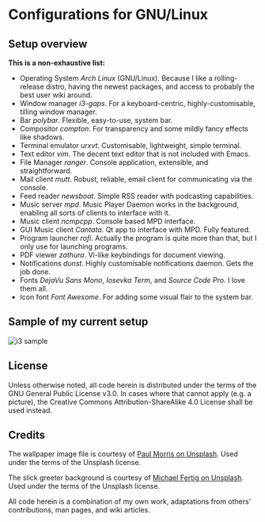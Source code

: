 # Configurations for GNU/Linux

## Setup overview

**This is a non-exhaustive list:**

- Operating System *Arch Linux* (GNU/Linux). Because I like a rolling-release distro, having the newest packages, and access to probably the best user wiki around.
- Window manager *i3-gaps*. For a keyboard-centric, highly-customisable, tilling window manager.
- Bar *polybar*. Flexible, easy-to-use, system bar.
- Compositor *compton*. For transparency and some mildly fancy effects like shadows.
- Terminal emulator *urxvt*. Customisable, lightweight, simple terminal.
- Text editor *vim*. The decent text editor that is not included with Emacs.
- File Manager *ranger*. Console application, extensible, and straightforward.
- Mail client *mutt*. Robust, reliable, email client for communicating via the console.
- Feed reader *newsboat*. Simple RSS reader with podcasting capabilities.
- Music server *mpd*. Music Player Daemon works in the background, enabling all sorts of clients to interface with it.
- Music client *ncmpcpp*. Console based MPD interface.
- GUI Music client *Cantata*. Qt app to interface with MPD. Fully featured.
- Program launcher *rofi*. Actually the program is quite more than that, but I only use for launching programs.
- PDF viewer *zathura*. Vi-like keybindings for document viewing.
- Notifications *dunst*. Highly customisable notifications daemon. Gets the job done.
- Fonts *DejaVu Sans Mono*, *Iosevka Term*, and *Source Code Pro*. I love them all.
- Icon font *Font Awesome*. For adding some visual flair to the system bar.

## Sample of my current setup

![i3 sample](https://raw.githubusercontent.com/protesilaos/dotfiles/master/Pictures/i3-scrot.png)

## License

Unless otherwise noted, all code herein is distributed under the terms of the GNU General Public License v3.0. In cases where that cannot apply (e.g. a picture), the Creative Commons Attribution-ShareAlike 4.0 License shall be used instead.

## Credits

The wallpaper image file is courtesy of [Paul Morris on Unsplash](https://unsplash.com/photos/PaNxe-QJwhE). Used under the terms of the Unsplash license.

The slick greeter background is courtesy of [Michael Fertig on Unsplash](https://unsplash.com/photos/DWWe3bhkj9k). Used under the terms of the Unsplash license.

All code herein is a combination of my own work, adaptations from others' contributions, man pages, and wiki articles.

